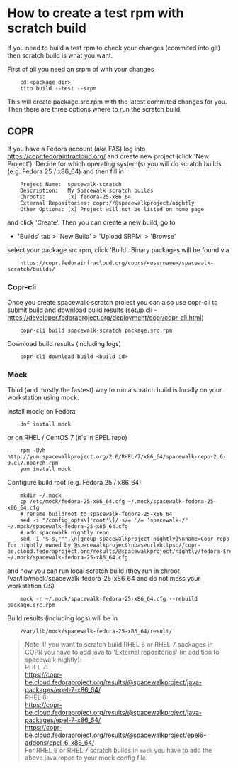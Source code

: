 # How to create a test rpm with scratch build

If you need to build a test rpm to check your changes (commited into git) then scratch build is what you want.

First of all you need an srpm of with your changes

        cd <package dir>
        tito build --test --srpm

This will create package.src.rpm with the latest commited changes for you.
Then there are three options where to run the scratch build:

## COPR

If you have a Fedora account (aka FAS) log into https://copr.fedorainfracloud.org/ and create new
project (click 'New Project'). Decide for which operating system(s) you will do scratch builds (e.g.
Fedora 25 / x86_64) and then fill in

        Project Name:  spacewalk-scratch
        Description:   My Spacewalk scratch builds
        Chroots:       [x] fedora-25-x86_64
        External Repositories: copr://@spacewalkproject/nightly
        Other Options: [x] Project will not be listed on home page

and click 'Create'. Then you can create a new build, go to 

* 'Builds' tab > 'New Build' > 'Upload SRPM' > 'Browse'

select your package.src.rpm, click 'Build'.
Binary packages will be found via

        https://copr.fedorainfracloud.org/coprs/<username>/spacewalk-scratch/builds/

### Copr-cli

Once you create spacewalk-scratch project you can also use copr-cli to submit build and download
build results (setup cli - https://developer.fedoraproject.org/deployment/copr/copr-cli.html)

        copr-cli build spacewalk-scratch package.src.rpm

Download build results (including logs)

        copr-cli download-build <build id>


### Mock

Third (and mostly the fastest) way to run a scratch build is locally on your workstation using mock.

Install mock; on Fedora

        dnf install mock

or on RHEL / CentOS 7 (it's in EPEL repo)

        rpm -Uvh http://yum.spacewalkproject.org/2.6/RHEL/7/x86_64/spacewalk-repo-2.6-0.el7.noarch.rpm
        yum install mock

Configure build root (e.g. Fedora 25 / x86_64)

        mkdir ~/.mock
        cp /etc/mock/fedora-25-x86_64.cfg ~/.mock/spacewalk-fedora-25-x86_64.cfg
        # rename buildroot to spacewalk-fedora-25-x86_64
        sed -i "/config_opts\['root'\]/ s/= '/= 'spacewalk-/" ~/.mock/spacewalk-fedora-25-x86_64.cfg
        # add spacewalk nightly repo
        sed -i '$ s,""",\n[group_spacewalkproject-nightly]\nname=Copr repo for nightly owned by @spacewalkproject\nbaseurl=https://copr-be.cloud.fedoraproject.org/results/@spacewalkproject/nightly/fedora-$releasever-$basearch/\ngpgcheck=0\nenabled=1\n""",' ~/.mock/spacewalk-fedora-25-x86_64.cfg

and now you can run local scratch build (they run in chroot /var/lib/mock/spacewalk-fedora-25-x86_64
and do not mess your workstation OS)

        mock -r ~/.mock/spacewalk-fedora-25-x86_64.cfg --rebuild package.src.rpm

Build results (including logs) will be in

        /var/lib/mock/spacewalk-fedora-25-x86_64/result/


> Note: If you want to scratch build RHEL 6 or RHEL 7 packages in COPR you have to add java to 'External repositories' (in addition to spacewalk nightly):  
> RHEL 7:  
>   https://copr-be.cloud.fedoraproject.org/results/@spacewalkproject/java-packages/epel-7-x86_64/  
> RHEL 6:  
>   https://copr-be.cloud.fedoraproject.org/results/@spacewalkproject/java-packages/epel-7-x86_64/  
>   https://copr-be.cloud.fedoraproject.org/results/@spacewalkproject/epel6-addons/epel-6-x86_64/    
> For RHEL 6 or RHEL 7 scratch builds in `mock` you have to add the above java repos to your mock config file.
